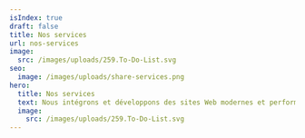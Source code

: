 ```yaml
---
isIndex: true
draft: false
title: Nos services
url: nos-services
image:
  src: /images/uploads/259.To-Do-List.svg
seo:
  image: /images/uploads/share-services.png
hero:
  title: Nos services
  text: Nous intégrons et développons des sites Web modernes et performants.
  image:
    src: /images/uploads/259.To-Do-List.svg
---
```

